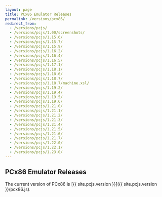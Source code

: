 ```yaml
---
layout: page
title: PCx86 Emulator Releases
permalink: /versions/pcx86/
redirect_from:
  - /versions/pcjs/
  - /versions/pcjs/1.00/screenshots/
  - /versions/pcjs/1.15.6/
  - /versions/pcjs/1.15.7/
  - /versions/pcjs/1.15.9/
  - /versions/pcjs/1.16.2/
  - /versions/pcjs/1.16.4/
  - /versions/pcjs/1.16.5/
  - /versions/pcjs/1.17.1/
  - /versions/pcjs/1.18.1/
  - /versions/pcjs/1.18.6/
  - /versions/pcjs/1.18.7/
  - /versions/pcjs/1.18.7/machine.xsl/
  - /versions/pcjs/1.19.2/
  - /versions/pcjs/1.19.4/
  - /versions/pcjs/1.19.5/
  - /versions/pcjs/1.19.6/
  - /versions/pcjs/1.21.0/
  - /versions/pcjs/1.21.1/
  - /versions/pcjs/1.21.2/
  - /versions/pcjs/1.21.3/
  - /versions/pcjs/1.21.4/
  - /versions/pcjs/1.21.5/
  - /versions/pcjs/1.21.6/
  - /versions/pcjs/1.21.7/
  - /versions/pcjs/1.22.0/
  - /versions/pcjs/1.22.1/
  - /versions/pcjs/1.23.0/
---
```


PCx86 Emulator Releases
---

The current version of PCx86 is [{{ site.pcjs.version }}]({{ site.pcjs.version }}/pcx86.js).
